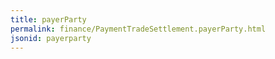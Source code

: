 ```yaml
---
title: payerParty
permalink: finance/PaymentTradeSettlement.payerParty.html
jsonid: payerparty
---
```

